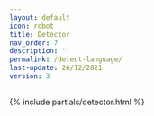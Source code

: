 ```yaml
---
layout: default
icon: robot
title: Detector
nav_order: 7
description: ''
permalink: /detect-language/
last-update: 26/12/2021
version: 3
---
```


{% include partials/detector.html %}

